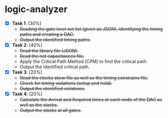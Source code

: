 # logic-analyzer

- [x] **Task 1**: [30%]
     * ~~Reading	the	gate	level	net	list	(given	as	JSON),	identifying	the	timing	paths	and	creating a DAG.~~
     * ~~Output	the	identified	timing	paths.~~
- [x] **Task	2**:  [40%]
    * ~~Read	 the	library	 file (JSON).~~
    * ~~Read	 the	net	capacitances file.~~
    * Apply the Critical Path Method (CPM) to find the critical	path.
    * Output	the	identified	critical	path.	
- [x] **Task	 3**: [20%]
	* ~~Read the clocks skew file as well as the timing constrains file.~~	 
	* ~~Check for timing violations	(setup	and	hold).~~
	* ~~Output the identified	violations.~~	
- [x] **Task	4**: [20%]
	* ~~Calculate the	Arrival	and	Required	times	at	each	node	of	the	DAG	as	well	as	the	slacks.~~
	* ~~Output	the	slacks	at	all	gates.~~
